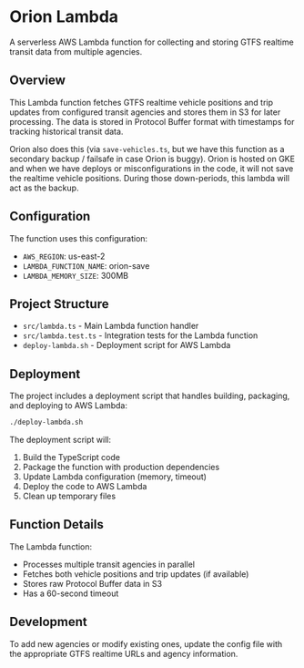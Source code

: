 # Orion Lambda

A serverless AWS Lambda function for collecting and storing GTFS realtime transit data from multiple agencies.

## Overview

This Lambda function fetches GTFS realtime vehicle positions and trip updates from configured transit agencies and stores them in S3 for later processing. The data is stored in Protocol Buffer format with timestamps for tracking historical transit data.

Orion also does this (via `save-vehicles.ts`, but we have this function as a secondary backup / failsafe in case Orion is buggy). Orion is hosted on GKE and when we have deploys or misconfigurations in the code, it will not save the realtime vehicle positions. During those down-periods, this lambda will act as the backup. 

## Configuration

The function uses this configuration:

- `AWS_REGION`: us-east-2
- `LAMBDA_FUNCTION_NAME`: orion-save
- `LAMBDA_MEMORY_SIZE`: 300MB

## Project Structure

- `src/lambda.ts` - Main Lambda function handler
- `src/lambda.test.ts` - Integration tests for the Lambda function
- `deploy-lambda.sh` - Deployment script for AWS Lambda


## Deployment

The project includes a deployment script that handles building, packaging, and deploying to AWS Lambda:

```bash
./deploy-lambda.sh
```

The deployment script will:
1. Build the TypeScript code
2. Package the function with production dependencies
3. Update Lambda configuration (memory, timeout)
4. Deploy the code to AWS Lambda
5. Clean up temporary files

## Function Details

The Lambda function:
- Processes multiple transit agencies in parallel
- Fetches both vehicle positions and trip updates (if available)
- Stores raw Protocol Buffer data in S3
- Has a 60-second timeout

## Development

To add new agencies or modify existing ones, update the config file with the appropriate GTFS realtime URLs and agency information.
